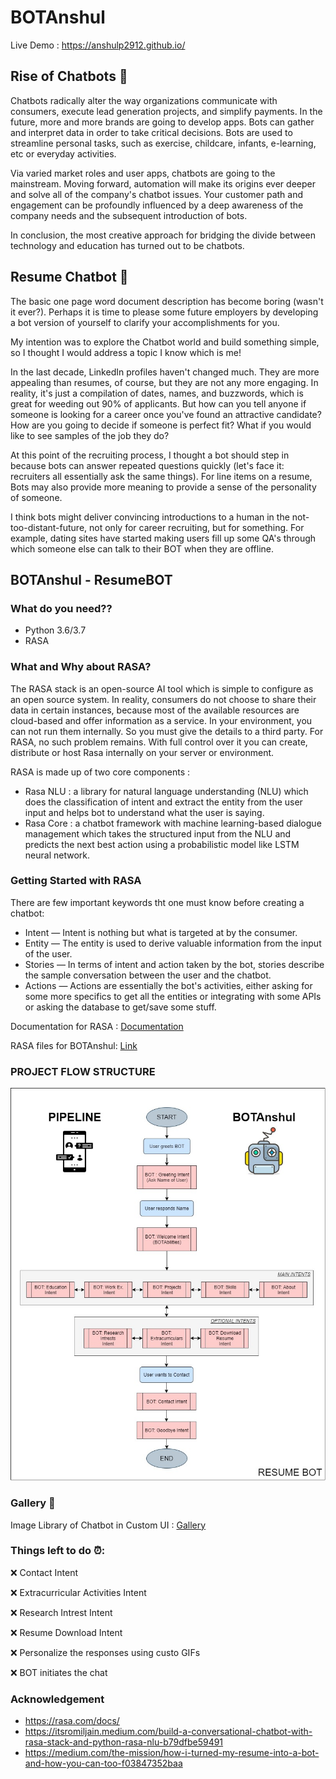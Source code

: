 # BOTAnshul
Live Demo : https://anshulp2912.github.io/

## Rise of Chatbots 	:robot:
Chatbots radically alter the way organizations communicate with consumers, execute lead generation projects, and simplify payments. In the future, more and more brands are going to develop apps. Bots can gather and interpret data in order to take critical decisions. Bots are used to streamline personal tasks, such as exercise, childcare, infants, e-learning, etc or everyday activities.

Via varied market roles and user apps, chatbots are going to the mainstream. Moving forward, automation will make its origins ever deeper and solve all of the company's chatbot issues. Your customer path and engagement can be profoundly influenced by a deep awareness of the company needs and the subsequent introduction of bots.

In conclusion, the most creative approach for bridging the divide between technology and education has turned out to be chatbots.

## Resume Chatbot :bookmark_tabs:
The basic one page word document description has become boring (wasn't it ever?). Perhaps it is time to please some future employers by developing a bot version of yourself to clarify your accomplishments for you.

My intention was to explore the Chatbot world and build something simple, so I thought I would address a topic I know which is me! 

In the last decade, LinkedIn profiles haven't changed much. They are more appealing than resumes, of course, but they are not any more engaging. In reality, it's just a compilation of dates, names, and buzzwords, which is great for weeding out 90% of applicants. But how can you tell anyone if someone is looking for a career once you've found an attractive candidate? How are you going to decide if someone is perfect fit? What if you would like to see samples of the job they do? 

At this point of the recruiting process, I thought a bot should step in because bots can answer repeated questions quickly (let's face it: recruiters all essentially ask the same things). For line items on a resume, Bots may also provide more meaning to provide a sense of the personality of someone.

I think bots might deliver convincing introductions to a human in the not-too-distant-future, not only for career recruiting, but for something. For example, dating sites have started making users fill up some QA's through which someone else can talk to their BOT when they are offline.

## BOTAnshul - ResumeBOT
### What do you need??
- Python 3.6/3.7
- RASA

### What and Why about RASA?
The RASA stack is an open-source AI tool which is simple to configure as an open source system. In reality, consumers do not choose to share their data in certain instances, because most of the available resources are cloud-based and offer information as a service. In your environment, you can not run them internally. So you must give the details to a third party. For RASA, no such problem remains. With full control over it you can create, distribute or host Rasa internally on your server or environment.

RASA is made up of two core components :
- Rasa NLU : a library for natural language understanding (NLU) which does the classification of intent and extract the entity from the user input and helps bot to understand what the user is saying.
- Rasa Core : a chatbot framework with machine learning-based dialogue management which takes the structured input from the NLU and predicts the next best action using a probabilistic model like LSTM neural network.

### Getting Started with RASA
There are few important keywords tht one must know before creating a chatbot:
- Intent — Intent is nothing but what is targeted at by the consumer. 
- Entity — The entity is used to derive valuable information from the input of the user. 
- Stories — In terms of intent and action taken by the bot, stories describe the sample conversation between the user and the chatbot. 
- Actions — Actions are essentially the bot's activities, either asking for some more specifics to get all the entities or integrating with some APIs or asking the database to get/save some stuff.

Documentation for RASA : [Documentation](https://rasa.com/docs/)

RASA files for BOTAnshul: [Link](https://github.com/anshulp2912/BOTAnshul/tree/main/source)

### PROJECT FLOW STRUCTURE
![project-flow](https://github.com/anshulp2912/BOTAnshul/blob/main/media/BOTAnshulPipeline.jpg?raw=true)

### Gallery :camera_flash:
Image Library of Chatbot in Custom UI : [Gallery](https://github.com/anshulp2912/BOTAnshul/blob/main/media/gallery.md)

### Things left to do :alarm_clock::
:x: Contact Intent

:x: Extracurricular Activities Intent

:x: Research Intrest Intent

:x: Resume Download Intent

:x: Personalize the responses using custo GIFs

:x: BOT initiates the chat

### Acknowledgement
- https://rasa.com/docs/
- https://itsromiljain.medium.com/build-a-conversational-chatbot-with-rasa-stack-and-python-rasa-nlu-b79dfbe59491
- https://medium.com/the-mission/how-i-turned-my-resume-into-a-bot-and-how-you-can-too-f03847352baa
